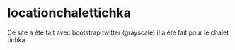 locationchalettichka
====================
Ce site a été fait avec bootstrap twitter (grayscale) il a été fait pour le chalet tichka
